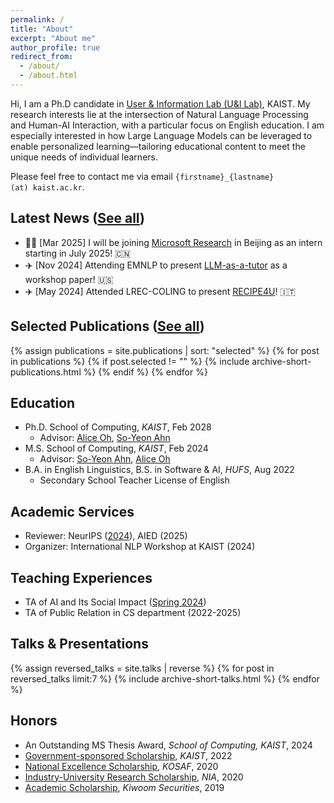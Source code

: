 ```yaml
---
permalink: /
title: "About"
excerpt: "About me"
author_profile: true
redirect_from: 
  - /about/
  - /about.html
---
```


Hi, I am a Ph.D candidate in <a href="https://uilab.kr/">User & Information Lab (U&I Lab)</a>, KAIST. My research interests lie at the intersection of Natural Language Processing and Human-AI Interaction, with a particular focus on English education. I am especially interested in how Large Language Models can be leveraged to enable personalized learning—tailoring educational content to meet the unique needs of individual learners.


Please feel free to contact me via email <code>{firstname}_{lastname} (at) kaist.ac.kr</code>.

## Latest News ([See all](/news))

- 👩‍💻 [Mar 2025] I will be joining <a href = 'https://www.microsoft.com/en-us/research/lab/microsoft-research-asia/'> Microsoft Research</a> in Beijing as an intern starting in July 2025! 🇨🇳 
- ✈️ [Nov 2024] Attending EMNLP to present <a href = 'https://aclanthology.org/2024.customnlp4u-1.21/'>LLM-as-a-tutor</a> as a workshop paper! 🇺🇸 
- ✈️ [May 2024] Attended LREC-COLING to present <a href = 'https://aclanthology.org/2024.lrec-main.1193/'>RECIPE4U</a>! 🇮🇹 

## Selected Publications ([See all](/publications))

{% assign publications = site.publications | sort: "selected" %}
{% for post in publications %}
{% if post.selected != "" %}
{% include archive-short-publications.html %}
{% endif %}
{% endfor %}

## Education

- Ph.D. School of Computing, *KAIST*, Feb 2028
  - Advisor: <a href ='https://aliceoh9.github.io/'>Alice Oh</a>, <a href='https://sites.google.com/view/soyeonahn/about'>So-Yeon Ahn</a>
- M.S. School of Computing, *KAIST*, Feb 2024
  - Advisor: <a href='https://sites.google.com/view/soyeonahn/about'>So-Yeon Ahn</a>, <a href ='https://aliceoh9.github.io/'>Alice Oh</a>
- B.A. in English Linguistics, B.S. in Software & AI, *HUFS*, Aug 2022
  - Secondary School Teacher License of English

## Academic Services

- Reviewer: NeurIPS ([2024](https://neurips.cc/Conferences/2024/ProgramCommittee)), AIED (2025)
- Organizer: International NLP Workshop at KAIST (2024)

## Teaching Experiences

- TA of AI and Its Social Impact ([Spring 2024](https://uilab-kaist.github.io/coe491-ai-and-society-spring-2024/))
- TA of Public Relation in CS department  (2022-2025)

## Talks & Presentations

{% assign reversed_talks = site.talks | reverse %}
{% for post in reversed_talks limit:7 %}
{% include archive-short-talks.html %}
{% endfor %}

## Honors

- An Outstanding MS Thesis Award, *School of Computing, KAIST*, 2024
- [Government-sponsored Scholarship](https://kaist.ac.kr/), *KAIST*, 2022
- [National Excellence Scholarship](https://www.kosaf.go.kr/ko/main.do), *KOSAF*, 2020
- [Industry-University Research Scholarship](https://www.nia.or.kr/site/nia_kor/main.do), *NIA*, 2020
- [Academic Scholarship](https://www1.kiwoom.com/h/main), *Kiwoom Securities*, 2019

